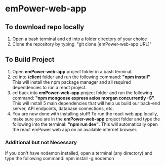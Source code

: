 # emPower-web-app 

## To download repo locally

1. Open a bash terminal and cd into a folder directory of your choice
2. Clone the repository by typing: "git clone [emPower-web-app URL]"

## To Build Project

1. Open **emPower-web-app** project folder in a bash terminal.
2. cd into **/client** folder and run the following command: **"npm install"**. This will install the npm package manager and all required dependencies to run a react project. 
3. cd back into **emPower-web-app** project folder and run the following command: **"npm mongoose express axios morgan concurrently -S"**. This will install 5 main dependencies that will help us build our back-end server, API endpoints, database connections, etc. 
4. You are now done with installing stuff! To run the react web app locally, make sure you are in the **emPower-web-app** project folder and type the following into the terminal: **"npm run dev"**. This will automatically open the react emPower web app on an available internet browser.

### Additional but not Necessary

If you don't have nodemon installed, open a terminal (any directory) and type the following command: npm install -g nodemon
  
  

  
  
